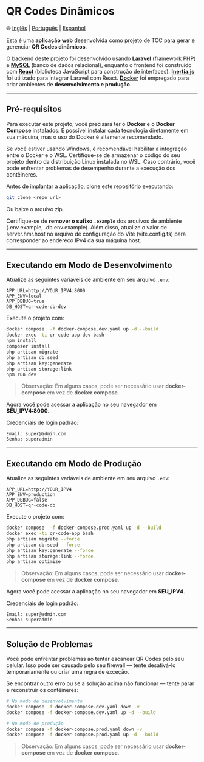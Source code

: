# QR Codes Dinâmicos

🌐 [Inglês](README.md) | [Português](README.pt.md) | [Espanhol](README.es.md)

Esta é uma **aplicação web** desenvolvida como projeto de TCC para gerar e gerenciar **QR Codes dinâmicos**.

O backend deste projeto foi desenvolvido usando **[Laravel](https://laravel.com/)** (framework PHP) e **[MySQL](https://www.mysql.com/)** (banco de dados relacional), enquanto o frontend foi construído com **[React](https://reactjs.org/)** (biblioteca JavaScript para construção de interfaces). **[Inertia.js](https://inertiajs.com/)** foi utilizado para integrar Laravel com React. **[Docker](https://www.docker.com/)** foi empregado para criar ambientes de **desenvolvimento e produção**.

---

## Pré-requisitos

Para executar este projeto, você precisará ter o **Docker** e o **Docker Compose** instalados. É possível instalar cada tecnologia diretamente em sua máquina, mas o uso do Docker é altamente recomendado.

Se você estiver usando Windows, é recomendável habilitar a integração entre o Docker e o WSL. Certifique-se de armazenar o código do seu projeto dentro da distribuição Linux instalada no WSL. Caso contrário, você pode enfrentar problemas de desempenho durante a execução dos contêineres.

Antes de implantar a aplicação, clone este repositório executando:

```bash
git clone <repo_url>
```

Ou baixe o arquivo zip.

Certifique-se de **remover o sufixo `.example`** dos arquivos de ambiente (.env.example, .db.env.example). Além disso, atualize o valor de server.hmr.host no arquivo de configuração do Vite (vite.config.ts) para corresponder ao endereço IPv4 da sua máquina host.

---

## Executando em Modo de Desenvolvimento

Atualize as seguintes variáveis de ambiente em seu arquivo `.env`:

```env
APP_URL=http://YOUR_IPV4:8000
APP_ENV=local
APP_DEBUG=true
DB_HOST=qr-code-db-dev
```

Execute o projeto com:

```bash
docker compose  -f docker-compose.dev.yaml up -d --build
docker exec -ti qr-code-app-dev bash
npm install
composer install
php artisan migrate
php artisan db:seed
php artisan key:generate
php artisan storage:link
npm run dev
```

> Observação: Em alguns casos, pode ser necessário usar **docker-compose** em vez de **docker compose**.

Agora você pode acessar a aplicação no seu navegador em **SEU\_IPV4:8000**.

Credenciais de login padrão:

    Email: super@admin.com
    Senha: superadmin

---

## Executando em Modo de Produção

Atualize as seguintes variáveis de ambiente em seu arquivo `.env`:

```env
APP_URL=http://YOUR_IPV4
APP_ENV=production
APP_DEBUG=false
DB_HOST=qr-code-db
```

Execute o projeto com:

```bash
docker compose  -f docker-compose.prod.yaml up -d --build
docker exec -ti qr-code-app bash
php artisan migrate --force
php artisan db:seed --force
php artisan key:generate --force
php artisan storage:link --force
php artisan optimize
```

> Observação: Em alguns casos, pode ser necessário usar **docker-compose** em vez de **docker compose**.

Agora você pode acessar a aplicação no seu navegador em **SEU\_IPV4**.

Credenciais de login padrão:

    Email: super@admin.com
    Senha: superadmin

---

## Solução de Problemas

Você pode enfrentar problemas ao tentar escanear QR Codes pelo seu celular.
Isso pode ser causado pelo seu firewall — tente desativá-lo temporariamente ou criar uma
regra de exceção.

Se encontrar outro erro ou se a solução acima não funcionar — tente parar e reconstruir
os contêineres:

```bash
# No modo de desenvolvimento
docker compose -f docker-compose.dev.yaml down -v
docker compose -f docker-compose.dev.yaml up -d --build

# No modo de produção
docker compose -f docker-compose.prod.yaml down -v
docker compose -f docker-compose.prod.yaml up -d --build
```

> Observação: Em alguns casos, pode ser necessário usar **docker-compose** em vez de **docker compose**.
